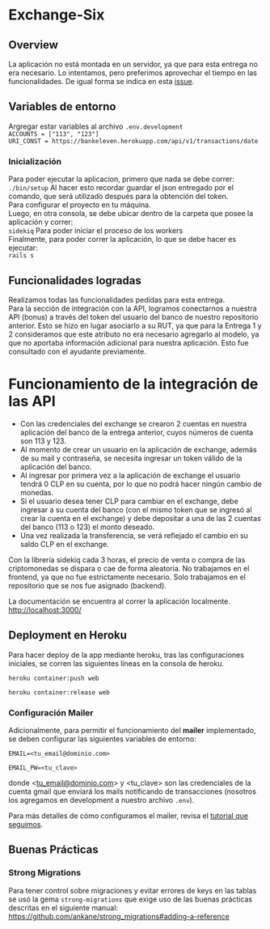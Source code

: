 # Exchange-Six

## Overview

La aplicación no está montada en un servidor, ya que para esta entrega no era necesario. Lo intentamos, pero preferimos aprovechar el tiempo en las funcionalidades. De igual forma se indica en esta [issue](https://github.com/IIC2113-2020-2/Recursos/issues/95).

## Variables de entorno
Argregar estar variables al archivo `.env.development`  
`ACCOUNTS = ["113", "123"]`  
`URI_CONST = https://bankeleven.herokuapp.com/api/v1/transactions/date`

### Inicialización 

Para poder ejecutar la aplicacion, primero que nada se debe correr:   
`
./bin/setup
`
Al hacer esto recordar guardar el json entregado por el comando, que será utilizado después para la obtención del token.  
Para configurar el proyecto en tu máquina.   
Luego, en otra consola, se debe ubicar dentro de la carpeta que posee la aplicación y correr:  
`
sidekiq
`
Para poder iniciar el proceso de los workers   
Finalmente, para poder correr la aplicación, lo que se debe hacer es ejecutar:   
`
rails s
`

## Funcionalidades logradas

Realizamos todas las funcionalidades pedidas para esta entrega.  
Para la sección de integración con la API, logramos conectarnos a nuestra API (bonus) a través del token del usuario del banco de nuestro repositorio anterior. Esto se hizo en lugar asociarlo a su RUT, ya que para la Entrega 1 y 2 consideramos que este atributo no era necesario agregarlo al modelo, ya que no aportaba información adicional para nuestra aplicación. Esto fue consultado con el ayudante previamente.  

# Funcionamiento de la integración de las API
* Con las credenciales del exchange se crearon 2 cuentas en nuestra aplicación del banco de la entrega anterior, cuyos números de cuenta son 113 y 123.  
* Al momento de crear un usuario en la aplicación de exchange, además de su mail y contraseña, se necesita ingresar un token válido de la aplicación del banco.
* Al ingresar por primera vez a la aplicación de exchange el usuario tendrá 0 CLP en su cuenta, por lo que no podrá hacer ningún cambio de monedas.
* Si el usuario desea tener CLP para cambiar en el exchange, debe ingresar a su cuenta del banco (con el mismo token que se ingresó al crear la cuenta en el exchange) y debe depositar a una de las 2 cuentas del banco (113 o 123) el monto deseado.  
* Una vez realizada la transferencia, se verá reflejado el cambio en su saldo CLP en el exchange.

Con la librería sidekiq cada 3 horas, el precio de venta o compra de las criptomonedas se dispara o cae de forma aleatoria.
No trabajamos en el frontend, ya que no fue estrictamente necesario. Solo trabajamos en el repositorio que se nos fue asignado (backend).

La documentación se encuentra al correr la aplicación localmente. [http://localhost:3000/](http://localhost:3000/)

## Deployment en Heroku

Para hacer deploy de la app mediante heroku, tras las configuraciones iniciales, se corren las siguientes líneas en la consola de heroku.

    heroku container:push web

    heroku container:release web

### Configuración Mailer

Adicionalmente, para permitir el funcionamiento del __mailer__ implementado, se deben configurar las siguientes variables de entorno:

    EMAIL=<tu_email@dominio.com>

    EMAIL_PW=<tu_clave>

donde \<tu_email@dominio.com> y <tu_clave> son las credenciales de la cuenta gmail que enviará los mails notificando de transacciones (nosotros los agregamos en development a nuestro archivo `.env`).

Para más detalles de cómo configuramos el mailer, revisa el [tutorial que seguimos](https://dev.to/morinoko/sending-emails-in-rails-with-action-mailer-and-gmail-35g4).


## Buenas Prácticas

### Strong Migrations

Para tener control sobre migraciones y evitar errores de keys en las tablas se usó la gema `strong-migrations` que exige uso de las buenas prácticas descritas en el siguiente manual:
<https://github.com/ankane/strong_migrations#adding-a-reference>


